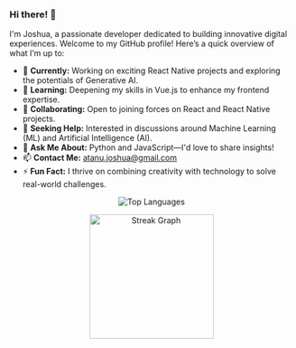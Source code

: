 ### Hi there! 👋

I'm Joshua, a passionate developer dedicated to building innovative digital experiences. Welcome to my GitHub profile! Here’s a quick overview of what I’m up to:

- 🔭 **Currently:** Working on exciting React Native projects and exploring the potentials of Generative AI.
- 🌱 **Learning:** Deepening my skills in Vue.js to enhance my frontend expertise.
- 👯 **Collaborating:** Open to joining forces on React and React Native projects.
- 🤔 **Seeking Help:** Interested in discussions around Machine Learning (ML) and Artificial Intelligence (AI).
- 💬 **Ask Me About:** Python and JavaScript—I'd love to share insights!
- 📫 **Contact Me:** [atanu.joshua@gmail.com](mailto:atanu.joshua@gmail.com)
- ⚡ **Fun Fact:** I thrive on combining creativity with technology to solve real-world challenges.

<p align="center">
  <img src="https://github-readme-stats.vercel.app/api/top-langs?username=Joshuaatanu&show_icons=true&locale=en&layout=compact" alt="Top Languages" />
</p>



<div align="center">
  <img src="https://streak-stats.demolab.com?user=Joshuaatanu&locale=en&mode=daily&theme=dark&hide_border=false&border_radius=5&order=3" height="220" alt="Streak Graph" />
</div>
